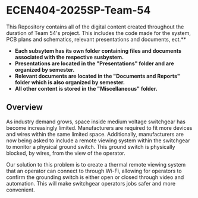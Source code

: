 # **ECEN404-2025SP-Team-54**

This Repository contains all of the digital content created throughout the duration of Team 54's project. This includes the code made for the system, PCB plans and schematics, relevant presentations and documents, ect.**

- **Each subsytem has its own folder containing files and documents associated with the respective susbystem.**
- **Presentations are located in the "Presentations" folder and are organized by semester.**
- **Relevant documents are located in the "Documents and Reports" folder which is also organized by semester.**
- **All other content is stored in the "Miscellaneous" folder.**



## Overview

As industry demand grows, space inside medium voltage switchgear has become increasingly limited. Manufacturers are required to fit more devices and wires within the same limited space. Additionally, manufacturers are now being asked to include a remote viewing system within the switchgear to monitor a physical ground switch. This ground switch is physically blocked, by wires, from the view of the operator.

Our solution to this problem is to create a thermal remote viewing system that an operator can connect to through Wi-Fi, allowing for operators to confirm the grounding switch is either open or closed through video and automation. This will make switchgear operators jobs safer and more convenient.



